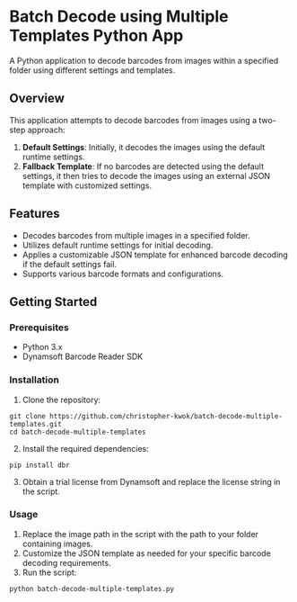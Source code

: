 # Batch Decode using Multiple Templates Python App

A Python application to decode barcodes from images within a specified folder using different settings and templates.

## Overview
This application attempts to decode barcodes from images using a two-step approach:
1. **Default Settings**: Initially, it decodes the images using the default runtime settings.
2. **Fallback Template**: If no barcodes are detected using the default settings, it then tries to decode the images using an external JSON template with customized settings.

## Features
* Decodes barcodes from multiple images in a specified folder.
* Utilizes default runtime settings for initial decoding.
* Applies a customizable JSON template for enhanced barcode decoding if the default settings fail.
* Supports various barcode formats and configurations.

## Getting Started
### Prerequisites
* Python 3.x
* Dynamsoft Barcode Reader SDK
### Installation
1. Clone the repository:

```
git clone https://github.com/christopher-kwok/batch-decode-multiple-templates.git
cd batch-decode-multiple-templates
```
2. Install the required dependencies:

```
pip install dbr
```
3. Obtain a trial license from Dynamsoft and replace the license string in the script.

### Usage
1. Replace the image path in the script with the path to your folder containing images.
2. Customize the JSON template as needed for your specific barcode decoding requirements.
3. Run the script:
```
python batch-decode-multiple-templates.py
```
